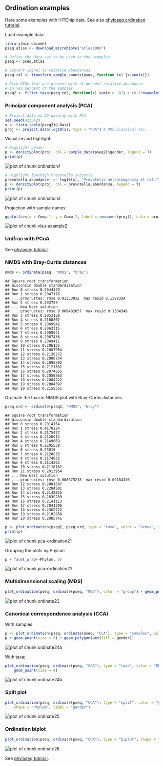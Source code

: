 ## Ordination examples

Here some examples with HITChip data. See also [phyloseq ordination tutorial](joey711.github.io/phyloseq/plot_ordination-examples.html).


Load example data:


```r
library(microbiome)
pseq.atlas <- download_microbiome("atlas1006")

# Define the data set to be used in the examples:
pseq <- pseq.atlas

# Convert signal to relative abundances
pseq.rel <- transform_sample_counts(pseq, function (x) {x/sum(x)})

# Pick OTUs that are present with >1 percent relative abundance 
# in >10 percent of the samples
pseq2 <- filter_taxa(pseq.rel, function(x) sum(x > .01) > (0.1*nsamples(pseq.rel)), TRUE)
```


### Principal component analysis (PCA)


```r
# Project data on 2D display with PCA
set.seed(423542)
x <- t(otu_table(pseq2)@.Data)
proj <- project.data(log10(x), type = "PCA") # MDS.classical etc.
```

Visualize and highlight:


```r
# Highlight gender
p <- densityplot(proj, col = sample_data(pseq2)$gender, legend = T)
print(p)
```

![plot of chunk ordination4](figure/ordination4-1.png) 

```r
# Highlight low/high Prevotella subjects
prevotella.abundance  <- log10(x[, "Prevotella melaninogenica et rel."]) 
p <- densityplot(proj, col = prevotella.abundance, legend = T)
print(p)
```

![plot of chunk ordination4](figure/ordination4-2.png) 

Projection with sample names:


```r
ggplot(aes(x = Comp.1, y = Comp.2, label = rownames(proj)), data = proj) + geom_text(size = 2)
```

![plot of chunk visu-example2](figure/visu-example2-1.png) 


### Unifrac with PCoA

See [phyloseq tutorial](http://joey711.github.io/phyloseq/plot_ordination-examples.html). 


### NMDS with Bray-Curtis distances


```r
nmds <- ordinate(pseq, "NMDS", "bray")
```

```
## Square root transformation
## Wisconsin double standardization
## Run 0 stress 0.2044329 
## Run 1 stress 0.2047176 
## ... procrustes: rmse 0.01353912  max resid 0.1388324 
## Run 2 stress 0.203759 
## ... New best solution
## ... procrustes: rmse 0.009482057  max resid 0.1384349 
## Run 3 stress 0.2053158 
## Run 4 stress 0.2168802 
## Run 5 stress 0.2049942 
## Run 6 stress 0.2063315 
## Run 7 stress 0.2089041 
## Run 8 stress 0.2087436 
## Run 9 stress 0.2049411 
## Run 10 stress 0.206135 
## Run 11 stress 0.2083954 
## Run 12 stress 0.2136372 
## Run 13 stress 0.2086734 
## Run 14 stress 0.2098592 
## Run 15 stress 0.2121382 
## Run 16 stress 0.2074855 
## Run 17 stress 0.2050563 
## Run 18 stress 0.2084222 
## Run 19 stress 0.2084397 
## Run 20 stress 0.2158551
```

Ordinate the taxa in NMDS plot with Bray-Curtis distances


```r
pseq.ord <- ordinate(pseq2, "NMDS", "bray")
```

```
## Square root transformation
## Wisconsin double standardization
## Run 0 stress 0.2014154 
## Run 1 stress 0.4170224 
## Run 2 stress 0.2175427 
## Run 3 stress 0.2120913 
## Run 4 stress 0.2149669 
## Run 5 stress 0.2205538 
## Run 6 stress 0.23016 
## Run 7 stress 0.2120833 
## Run 8 stress 0.2174832 
## Run 9 stress 0.2114263 
## Run 10 stress 0.2116162 
## Run 11 stress 0.2013954 
## ... New best solution
## ... procrustes: rmse 0.008975218  max resid 0.09184326 
## Run 12 stress 0.2081587 
## Run 13 stress 0.2284501 
## Run 14 stress 0.2142035 
## Run 15 stress 0.2039289 
## Run 16 stress 0.2141113 
## Run 17 stress 0.2041206 
## Run 18 stress 0.2362722 
## Run 19 stress 0.2102958 
## Run 20 stress 0.2085741
```

```r
p <- plot_ordination(pseq2, pseq.ord, type = "taxa", color = "Genus", title = "taxa")
print(p)
```

![plot of chunk pca-ordination21](figure/pca-ordination21-1.png) 

Grouping the plots by Phylum


```r
p + facet_wrap(~Phylum, 5)
```

![plot of chunk pca-ordination22](figure/pca-ordination22-1.png) 



### Multidimensional scaling (MDS)


```r
plot_ordination(pseq, ordinate(pseq, "MDS"), color = "group") + geom_point(size = 5)
```

![plot of chunk ordinate23](figure/ordinate23-1.png) 


### Canonical correspondence analysis (CCA)

With samples:


```r
p <- plot_ordination(pseq, ordinate(pseq, "CCA"), type = "samples", color = "gender")
p + geom_point(size = 5) + geom_polygon(aes(fill = gender))
```

![plot of chunk ordinate24a](figure/ordinate24a-1.png) 

With taxa:


```r
plot_ordination(pseq, ordinate(pseq, "CCA"), type = "taxa", color = "Phylum") + 
    geom_point(size = 4)
```

![plot of chunk ordinate24b](figure/ordinate24b-1.png) 


### Split plot


```r
plot_ordination(pseq, ordinate(pseq, "CCA"), type = "split", color = "gender", 
    shape = "Phylum", label = "gender")
```

![plot of chunk ordinate25](figure/ordinate25-1.png) 


### Ordination biplot


```r
plot_ordination(pseq, ordinate(pseq, "CCA"), type = "biplot", shape = "Phylum")
```

![plot of chunk ordinate26](figure/ordinate26-1.png) 

See [phyloseq tutorial](http://joey711.github.io/phyloseq/plot_ordination-examples.html). 




